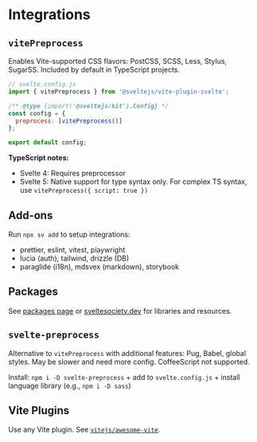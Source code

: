 # Integrations

## `vitePreprocess`

Enables Vite-supported CSS flavors: PostCSS, SCSS, Less, Stylus, SugarSS. Included by default in TypeScript projects.

```js
// svelte.config.js
import { vitePreprocess } from '@sveltejs/vite-plugin-svelte';

/** @type {import('@sveltejs/kit').Config} */
const config = {
  preprocess: [vitePreprocess()]
};

export default config;
```

**TypeScript notes:**
- Svelte 4: Requires preprocessor
- Svelte 5: Native support for type syntax only. For complex TS syntax, use `vitePreprocess({ script: true })`

## Add-ons

Run `npx sv add` to setup integrations:
- prettier, eslint, vitest, playwright
- lucia (auth), tailwind, drizzle (DB)
- paraglide (i18n), mdsvex (markdown), storybook

## Packages

See [packages page](/packages) or [sveltesociety.dev](https://sveltesociety.dev/) for libraries and resources.

## `svelte-preprocess`

Alternative to `vitePreprocess` with additional features: Pug, Babel, global styles. May be slower and need more config. CoffeeScript not supported.

Install: `npm i -D svelte-preprocess` + add to `svelte.config.js` + install language library (e.g., `npm i -D sass`)

## Vite Plugins

Use any Vite plugin. See [`vitejs/awesome-vite`](https://github.com/vitejs/awesome-vite?tab=readme-ov-file#plugins).
